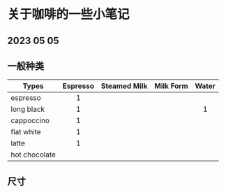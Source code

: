 # 关于咖啡的一些小笔记

## 2023 05 05

## 一般种类
| Types | Espresso | Steamed Milk | Milk Form | Water |
| ------ |:-------:|:-------:|:-------:|:-------:|
| espresso | 1 | | | | | 
| long black | 1 | | | 1 |
| cappoccino | 1 | | | |
| flat white | 1 | | | |
| latte | 1 | | | |
| hot chocolate | | | | |


## 尺寸



